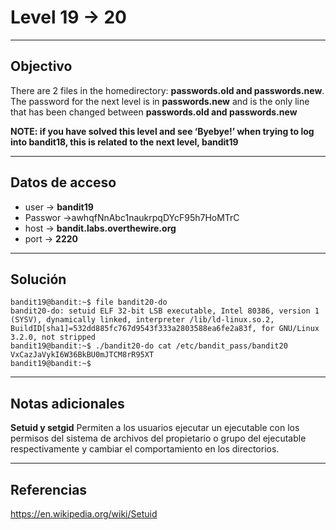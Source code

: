 
# Level 19 -> 20
---
## Objectivo
There are 2 files in the homedirectory: **passwords.old and passwords.new**. The password for the next level is in **passwords.new** and is the only line that has been changed between **passwords.old and passwords.new**

**NOTE: if you have solved this level and see ‘Byebye!’ when trying to log into bandit18, this is related to the next level, bandit19**

---
## Datos de acceso
- user -> **bandit19**
- Passwor ->awhqfNnAbc1naukrpqDYcF95h7HoMTrC
- host ->  **bandit.labs.overthewire.org**
- port -> **2220**

---
## Solución
``` shell
bandit19@bandit:~$ file bandit20-do 
bandit20-do: setuid ELF 32-bit LSB executable, Intel 80386, version 1 (SYSV), dynamically linked, interpreter /lib/ld-linux.so.2, BuildID[sha1]=532dd885fc767d9543f333a2803588ea6fe2a83f, for GNU/Linux 3.2.0, not stripped
bandit19@bandit:~$ ./bandit20-do cat /etc/bandit_pass/bandit20
VxCazJaVykI6W36BkBU0mJTCM8rR95XT
bandit19@bandit:~$ 
``` 
---
## Notas adicionales

**Setuid y setgid**
Permiten a los usuarios ejecutar un ejecutable con los permisos del sistema de archivos del propietario o grupo del ejecutable respectivamente y cambiar el comportamiento en los directorios.

---
## Referencias
https://en.wikipedia.org/wiki/Setuid